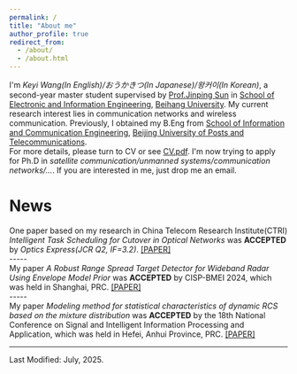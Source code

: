 ```yaml
---
permalink: /
title: "About me"
author_profile: true
redirect_from: 
  - /about/
  - /about.html
---
```

I'm _Keyi Wang(In English)/おうかきつ(In Japanese)/왕커이(In Korean)_, a second-year master student supervised by [Prof.Jinping Sun](https://shi.buaa.edu.cn/sunjinping/zh_CN/index/136932/list/index.htm) in [School of Electronic and Information Engineering](https://www.ee.buaa.edu.cn/), [Beihang University](https://www.buaa.edu.cn/). My current research interest lies in communication networks and wireless communication. Previously, I obtained my B.Eng from [School of Information and Communication Engineering](https://sice.bupt.edu.cn/), [Beijing University of Posts and Telecommunications](https://www.bupt.edu.cn/).<br/>
For more details, please turn to CV or see [CV.pdf](/keyiwang.github.io/files/KeyiWang_Resume.pdf). I'm now trying to apply for Ph.D in _satellite communication/unmanned systems/communication networks/…_. If you are interested in me, just drop me an email.

News
=====
One paper based on my research in China Telecom Research Institute(CTRI) _Intelligent Task Scheduling for Cutover in Optical Networks_ was __ACCEPTED__ by _Optics Express(JCR Q2, IF=3.2)_. [[PAPER]](https://doi.org/10.1364/OE.558603)<br/>
-----<br/>
My paper _A Robust Range Spread Target Detector for Wideband Radar Using Envelope Model Prior_ was __ACCEPTED__ by CISP-BMEI 2024, which was held in Shanghai, PRC. [[PAPER]](https://ieeexplore.ieee.org/document/10906088)<br/>
-----<br/>
My paper _Modeling method for statistical characteristics of dynamic RCS based on the mixture distribution_ was __ACCEPTED__ by the 18th National Conference on Signal and Intelligent Information Processing and Application, which was held in Hefei, Anhui Province, PRC. [[PAPER]](https://kns.cnki.net/kcms2/article/abstract?v=XtSw_LC1RHlR9NoFjeZlkTQSRBQXSNmEeQT0OJVZ5lgX-VBU1Fx_DVH9SK0Y8b3YFJnT45RJfN5wdTmRh9aJ1urjfLM3rkdi7gU657G0NBjwTgR5evrY9zTcUHQlka4dg73_J2wWQUEKz1LXEVGVt2XqEhrzYoyW6QjN7KZvM02tPmIar158BWt0HTccQpHdgu2CbZzVKPI=&uniplatform=NZKPT&language=CHS)

---
Last Modified: July, 2025.
